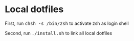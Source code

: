 Local dotfiles
==============

First, run <tt>chsh -s /bin/zsh</tt> to activate zsh as login shell

Second, run <tt>./install.sh</tt> to link all local dotfiles
